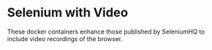# Selenium with Video

These docker containers enhance those published by SeleniumHQ to include video recordings of the browser.

